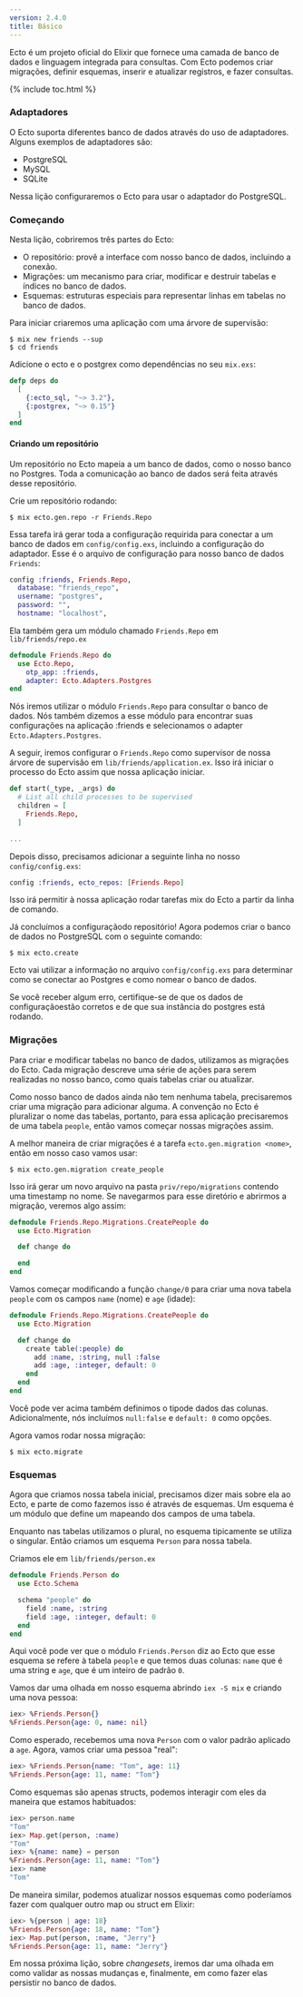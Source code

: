 ```yaml
---
version: 2.4.0
title: Básico
---
```


Ecto é um projeto oficial do Elixir que fornece uma camada de banco de dados e linguagem integrada para consultas. Com Ecto podemos criar migrações, definir esquemas, inserir e atualizar registros, e fazer consultas.

{% include toc.html %}

### Adaptadores
O Ecto suporta diferentes banco de dados através do uso de adaptadores. Alguns
exemplos de adaptadores são:

+ PostgreSQL
+ MySQL
+ SQLite

Nessa lição configuraremos o Ecto para usar o adaptador do PostgreSQL.

### Começando
Nesta lição, cobriremos três partes do Ecto:

+ O repositório: provê a interface com nosso banco de dados, incluindo a conexão.
+ Migrações: um mecanismo para criar, modificar e destruir tabelas e índices no
  banco de dados.
+ Esquemas: estruturas especiais para representar linhas em tabelas no banco de
  dados.

Para iniciar criaremos uma aplicação com uma árvore de supervisão:

```shell
$ mix new friends --sup
$ cd friends
```

Adicione o ecto e o postgrex como dependências no seu `mix.exs`:

```elixir
defp deps do
  [
    {:ecto_sql, "~> 3.2"},
    {:postgrex, "~> 0.15"}
  ]
end
```

#### Criando um repositório
Um repositório no Ecto mapeia a um banco de dados, como o nosso banco no
Postgres. Toda a comunicação ao banco de dados será feita através desse
repositório.

Crie um repositório rodando:

```shell
$ mix ecto.gen.repo -r Friends.Repo
```

Essa tarefa irá gerar toda a configuração requirida para conectar a um banco de dados em `config/config.exs`, incluindo a configuração do adaptador. Esse é o arquivo de configuração para nosso banco de dados `Friends`:

```elixir
config :friends, Friends.Repo,
  database: "friends_repo",
  username: "postgres",
  password: "",
  hostname: "localhost",
```

Ela também gera um módulo chamado `Friends.Repo` em `lib/friends/repo.ex`

```elixir
defmodule Friends.Repo do
  use Ecto.Repo,
    otp_app: :friends,
    adapter: Ecto.Adapters.Postgres
end
```

Nós iremos utilizar o módulo `Friends.Repo` para consultar o banco de dados.
Nós também dizemos a esse módulo para encontrar suas configurações na aplicação
:friends e selecionamos o adapter `Ecto.Adapters.Postgres`.

A seguir, iremos configurar o `Friends.Repo` como supervisor de nossa árvore de
supervisão em `lib/friends/application.ex`. Isso irá iniciar o processo do Ecto
assim que nossa aplicação iniciar.

```elixir
def start(_type, _args) do
  # List all child processes to be supervised
  children = [
    Friends.Repo,
  ]

...
``` 

Depois disso, precisamos adicionar a seguinte linha no nosso
`config/config.exs`: 

```elixir
config :friends, ecto_repos: [Friends.Repo]
```

Isso irá permitir à nossa aplicação rodar tarefas mix do Ecto a partir da linha
de comando.

Já concluímos a configuraçãodo repositório! Agora podemos criar o banco de
dados no PostgreSQL com o seguinte comando:

```shell
$ mix ecto.create
```

Ecto vai utilizar a informação no arquivo `config/config.exs` para determinar
como se conectar ao Postgres e como nomear o banco de dados.

Se você receber algum erro, certifique-se de que os dados de configuraçãoestão
corretos e de que sua instância do postgres está rodando.

### Migrações

Para criar e modificar tabelas no banco de dados, utilizamos as migrações do
Ecto. Cada migração descreve uma série de ações para serem realizadas no nosso
banco, como quais tabelas criar ou atualizar.

Como nosso banco de dados ainda não tem nenhuma tabela, precisaremos criar uma
migração para adicionar alguma. A convenção no Ecto é pluralizar o nome das
tabelas, portanto, para essa aplicação precisaremos de uma tabela `people`,
então vamos começar nossas migrações assim.

A melhor maneira de criar migrações é a tarefa `ecto.gen.migration <nome>`,
então em nosso caso vamos usar:

```shell
$ mix ecto.gen.migration create_people
``` 
Isso irá gerar um novo arquivo na pasta `priv/repo/migrations` contendo uma
timestamp no nome. Se navegarmos para esse diretório e abrirmos a migração,
veremos algo assim:

```elixir
defmodule Friends.Repo.Migrations.CreatePeople do
  use Ecto.Migration

  def change do

  end
end
```

Vamos começar modificando a função `change/0` para criar uma nova tabela
`people` com os campos `name` (nome) e `age` (idade):

```elixir
defmodule Friends.Repo.Migrations.CreatePeople do
  use Ecto.Migration

  def change do
    create table(:people) do
      add :name, :string, null :false
      add :age, :integer, default: 0
    end
  end
end
```

Você pode ver acima também definimos o tipode dados das colunas.
Adicionalmente, nós incluímos `null:false` e `default: 0` como opções.

Agora vamos rodar nossa migração:

```shell
$ mix ecto.migrate
```

### Esquemas
Agora que criamos nossa tabela inicial, precisamos dizer mais sobre ela ao
Ecto, e parte de como fazemos isso é através de esquemas. Um esquema é um
módulo que define um mapeando dos campos de uma tabela.

Enquanto nas tabelas utilizamos o plural, no esquema tipicamente se utiliza
o singular. Então criamos um esquema `Person` para nossa tabela.

Criamos ele em `lib/friends/person.ex`

```elixir
defmodule Friends.Person do
  use Ecto.Schema

  schema "people" do
    field :name, :string
    field :age, :integer, default: 0
  end
end
```

Aqui você pode ver que o módulo `Friends.Person` diz ao Ecto que esse esquema
se refere à tabela `people` e que temos duas colunas: `name` que é uma string
e `age`, que é um inteiro de padrão `0`.

Vamos dar uma olhada em nosso esquema abrindo `iex -S mix` e criando uma nova
pessoa:

```elixir
iex> %Friends.Person{}
%Friends.Person{age: 0, name: nil}
```

Como esperado, recebemos uma nova `Person` com o valor padrão aplicado a `age`.
Agora, vamos criar uma pessoa "real":

```elixir
iex> %Friends.Person{name: "Tom", age: 11}
%Friends.Person{age: 11, name: "Tom"}
```

Como esquemas são apenas structs, podemos interagir com eles da maneira que
estamos habituados:

```elixir
iex> person.name
"Tom"
iex> Map.get(person, :name)
"Tom"
iex> %{name: name} = person
%Friends.Person{age: 11, name: "Tom"}
iex> name
"Tom"
```

De maneira similar, podemos atualizar nossos esquemas como poderíamos fazer com
qualquer outro map ou struct em Elixir:

```elixir
iex> %{person | age: 18}
%Friends.Person{age: 18, name: "Tom"}
iex> Map.put(person, :name, "Jerry"}
%Friends.Person{age: 11, name: "Jerry"}
```

Em nossa próxima lição, sobre *changesets*, iremos dar uma olhada em como
validar as nossas mudanças e, finalmente, em como fazer elas persistir no banco
de dados.

